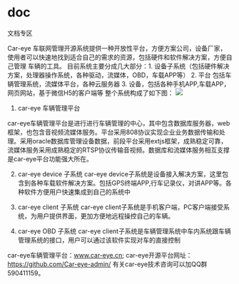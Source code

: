 # doc
文档专区

Car-eye 车联网管理开源系统提供一种开放性平台，方便方案公司，设备厂家，使用者可以快速地找到适合自己的需求的资源，包括硬件和软件解决方案，方便自己管理
车辆的工具。
目前系统主要分成几大部分：1. 设备子系统（包括硬件解决方案，处理器操作系统，各种驱动，流媒体，OBD，车载APP等）
2. 平台 包括车辆管理系统，流媒体平台，各种云服务器
3. 设备，包括各种手机APP,车载APP，网页网站，基于微信H5的客户端等
整个系统构成了如下图：
![](https://github.com/Car-eye-admin/doc/raw/master/车辆管理平台.jpg)
1. car-eye 车辆管理平台

car-eye车辆管理平台是进行进行车辆管理的中心，其中包含数据库服务器，web框架，也包含音视频流媒体服务。平台采用808协议实现企业业务数据传输和处理。采用oracle数据库管理设备数据，前段平台采用extjs框架，成熟稳定可靠，流媒体服务采用成熟稳定的RTSP协议传输音视频。数据库和流媒体服务相互支撑是car-eye平台功能强大所在。

2. car-eye device 子系统
car-eye device子系统是设备接入解决方案，这里包含到各种车载软件解决方案。包括GPS终端APP,行车记录仪，对讲APP等。各种软件方便用户快速集成到自己的系统中

3. car-eye client 子系统
car-eye client子系统是手机客户端，PC客户端接受系统，为用户提供界面，更加方便地远程操控自己的车辆。

4. car-eye OBD 子系统
car-eye client子系统是车辆管理系统中车内系统跟车辆管理系统的接口，用户可以通过该软件实现对车的直接控制


car-eye车辆管理平台：www.car-eye.cn; car-eye开源平台网址：https://github.com/Car-eye-admin/ 有关car-eye技术咨询可以加QQ群590411159。 


